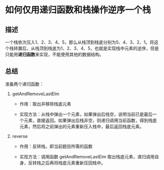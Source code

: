 # 如何仅用递归函数和栈操作逆序一个栈

## 描述

一个栈依次压入1、2、3、4、5，那么从栈顶到栈底分别为5、4、3、2、1。将这个栈转置后，从栈顶到栈底为1、2、3、4、5，也就是实现栈中元素的逆序，但是只能用**递归函数**来实现，不能使用其他的数据结构。

## 总结

准备两个递归函数：

1. getAndRemoveLastElm

   - 作用：取出并移除栈底元素

   - 实现方法：从栈中弹出一个元素，如果弹出后栈空，说明当前已是最后一个元素，直接返回。如果弹出后栈非空，则递归调用当前函数，得到栈底元素，然后将之前弹出的元素重新压入栈中，最后返回栈底元素。

2. reverse

   - 作用：反转栈，即当前题目所需的函数

   - 实现方法：调用函数 getAndRemoveLastElm 取出栈底元素，递归调用自身，反转栈之后再将栈底元素重新压回栈中。
